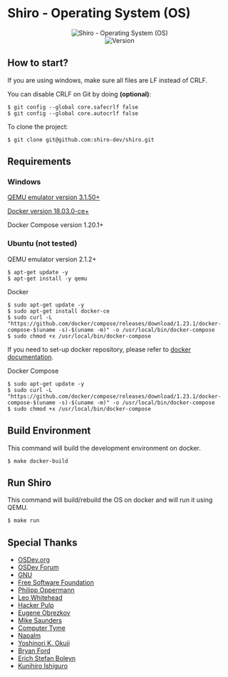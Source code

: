 # Shiro - Operating System (OS)

<p align="center">

<img src="http://nimbleking.com/shiro/images/shiro.bmp" alt="Shiro - Operating System (OS)"/>

<br/>

<img src="https://img.shields.io/badge/Version-v0.2-green.svg" alt="Version">

</p>

## How to start?
If you are using windows, make sure all files are LF instead of CRLF. 

You can disable CRLF on Git by doing **(optional)**:
```shell
$ git config --global core.safecrlf false
$ git config --global core.autocrlf false
```

To clone the project:
```shell
$ git clone git@github.com:shiro-dev/shiro.git
```

## Requirements

### Windows
[QEMU emulator version 3.1.50+](https://qemu.weilnetz.de/w64/qemu-w64-setup-20190218.exe)

[Docker version 18.03.0-ce+](https://hub.docker.com/editions/community/docker-ce-desktop-windows)

Docker Compose version 1.20.1+

### Ubuntu (not tested)
QEMU emulator version 2.1.2+
```shell
$ apt-get update -y
$ apt-get install -y qemu
```
Docker
```shell
$ sudo apt-get update -y
$ sudo apt-get install docker-ce
$ sudo curl -L "https://github.com/docker/compose/releases/download/1.23.1/docker-compose-$(uname -s)-$(uname -m)" -o /usr/local/bin/docker-compose
$ sudo chmod +x /usr/local/bin/docker-compose
```
If you need to set-up docker repository, please refer to [docker documentation](https://docs.docker.com/v17.09/engine/installation/linux/docker-ce/ubuntu/#install-docker-ce-1).

Docker Compose
```shell
$ sudo apt-get update -y
$ sudo curl -L "https://github.com/docker/compose/releases/download/1.23.1/docker-compose-$(uname -s)-$(uname -m)" -o /usr/local/bin/docker-compose
$ sudo chmod +x /usr/local/bin/docker-compose
```

## Build Environment
This command will build the development environment on docker.
```shell
$ make docker-build
```

## Run Shiro
This command will build/rebuild the OS on docker and will run it using QEMU.
```shell
$ make run
```

## Special Thanks
- [OSDev.org](https://osdev.org/)
- [OSDev Forum](https://forum.osdev.org/)
- [GNU](https://www.gnu.org/)
- [Free Software Foundation](https://www.fsf.org/pt-br)
- [Philipp Oppermann](https://os.phil-opp.com/)
- [Leo Whitehead](https://medium.com/@lduck11007)
- [Hacker Pulp](https://hackerpulp.com/)
- [Eugene Obrezkov](https://blog.ghaiklor.com/how-to-implement-your-own-hello-world-boot-loader-c0210ef5e74b)
- [Mike Saunders](http://mikeos.sourceforge.net/)
- [Computer Tyme](http://www.ctyme.com/)
- [Napalm](http://www.rohitab.com/discuss/user/3860-napalm/)
- [Yoshinori K. Okuji](http://download-mirror.savannah.gnu.org/releases/grub/phcoder/multiboot.pdf)
- [Bryan Ford](http://download-mirror.savannah.gnu.org/releases/grub/phcoder/multiboot.pdf)
- [Erich Stefan Boleyn](http://download-mirror.savannah.gnu.org/releases/grub/phcoder/multiboot.pdf)
- [Kunihiro Ishiguro](http://download-mirror.savannah.gnu.org/releases/grub/phcoder/multiboot.pdf)